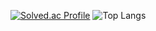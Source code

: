 [![Solved.ac Profile](http://mazassumnida.wtf/api/generate_badge?boj=백준아이디)](https://solved.ac/20203169)
![Top Langs](https://github-readme-stats.vercel.app/api/top-langs/?username=MinHyeo&layout=Demo&theme=dark)
